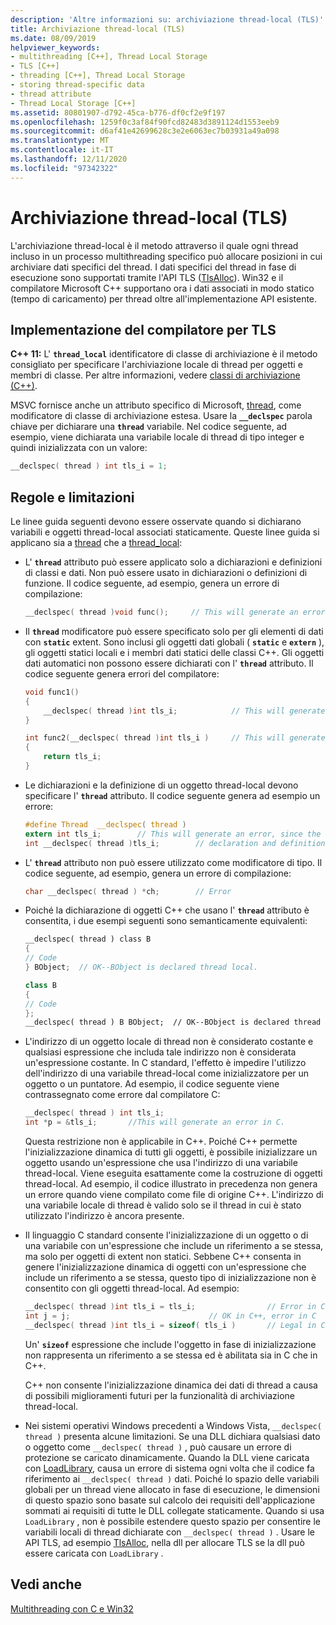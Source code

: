 ```yaml
---
description: 'Altre informazioni su: archiviazione thread-local (TLS)'
title: Archiviazione thread-local (TLS)
ms.date: 08/09/2019
helpviewer_keywords:
- multithreading [C++], Thread Local Storage
- TLS [C++]
- threading [C++], Thread Local Storage
- storing thread-specific data
- thread attribute
- Thread Local Storage [C++]
ms.assetid: 80801907-d792-45ca-b776-df0cf2e9f197
ms.openlocfilehash: 1259f0c3af84f90fcd82483d3891124d1553eeb9
ms.sourcegitcommit: d6af41e42699628c3e2e6063ec7b03931a49a098
ms.translationtype: MT
ms.contentlocale: it-IT
ms.lasthandoff: 12/11/2020
ms.locfileid: "97342322"
---
```

# <a name="thread-local-storage-tls"></a>Archiviazione thread-local (TLS)

L'archiviazione thread-local è il metodo attraverso il quale ogni thread incluso in un processo multithreading specifico può allocare posizioni in cui archiviare dati specifici del thread. I dati specifici del thread in fase di esecuzione sono supportati tramite l'API TLS ([TlsAlloc](/windows/win32/api/processthreadsapi/nf-processthreadsapi-tlsalloc)). Win32 e il compilatore Microsoft C++ supportano ora i dati associati in modo statico (tempo di caricamento) per thread oltre all'implementazione API esistente.

## <a name="compiler-implementation-for-tls"></a><a name="_core_compiler_implementation_for_tls"></a> Implementazione del compilatore per TLS

**C++ 11:**  L' **`thread_local`** identificatore di classe di archiviazione è il metodo consigliato per specificare l'archiviazione locale di thread per oggetti e membri di classe. Per altre informazioni, vedere [classi di archiviazione (C++)](../cpp/storage-classes-cpp.md).

MSVC fornisce anche un attributo specifico di Microsoft, [thread](../cpp/thread.md), come modificatore di classe di archiviazione estesa. Usare la **`__declspec`** parola chiave per dichiarare una **`thread`** variabile. Nel codice seguente, ad esempio, viene dichiarata una variabile locale di thread di tipo integer e quindi inizializzata con un valore:

```C
__declspec( thread ) int tls_i = 1;
```

## <a name="rules-and-limitations"></a>Regole e limitazioni

Le linee guida seguenti devono essere osservate quando si dichiarano variabili e oggetti thread-local associati staticamente. Queste linee guida si applicano sia a [thread](../cpp/thread.md) che a [thread_local](../cpp/storage-classes-cpp.md):

- L' **`thread`** attributo può essere applicato solo a dichiarazioni e definizioni di classi e dati. Non può essere usato in dichiarazioni o definizioni di funzione. Il codice seguente, ad esempio, genera un errore di compilazione:

    ```C
    __declspec( thread )void func();     // This will generate an error.
    ```

- Il **`thread`** modificatore può essere specificato solo per gli elementi di dati con **`static`** extent. Sono inclusi gli oggetti dati globali ( **`static`** e **`extern`** ), gli oggetti statici locali e i membri dati statici delle classi C++. Gli oggetti dati automatici non possono essere dichiarati con l' **`thread`** attributo. Il codice seguente genera errori del compilatore:

    ```C
    void func1()
    {
        __declspec( thread )int tls_i;            // This will generate an error.
    }

    int func2(__declspec( thread )int tls_i )     // This will generate an error.
    {
        return tls_i;
    }
    ```

- Le dichiarazioni e la definizione di un oggetto thread-local devono specificare l' **`thread`** attributo. Il codice seguente genera ad esempio un errore:

    ```C
    #define Thread  __declspec( thread )
    extern int tls_i;        // This will generate an error, since the
    int __declspec( thread )tls_i;        // declaration and definition differ.
    ```

- L' **`thread`** attributo non può essere utilizzato come modificatore di tipo. Il codice seguente, ad esempio, genera un errore di compilazione:

    ```C
    char __declspec( thread ) *ch;        // Error
    ```

- Poiché la dichiarazione di oggetti C++ che usano l' **`thread`** attributo è consentita, i due esempi seguenti sono semanticamente equivalenti:

    ```cpp
    __declspec( thread ) class B
    {
    // Code
    } BObject;  // OK--BObject is declared thread local.

    class B
    {
    // Code
    };
    __declspec( thread ) B BObject;  // OK--BObject is declared thread local.
    ```

- L'indirizzo di un oggetto locale di thread non è considerato costante e qualsiasi espressione che includa tale indirizzo non è considerata un'espressione costante. In C standard, l'effetto è impedire l'utilizzo dell'indirizzo di una variabile thread-local come inizializzatore per un oggetto o un puntatore. Ad esempio, il codice seguente viene contrassegnato come errore dal compilatore C:

    ```C
    __declspec( thread ) int tls_i;
    int *p = &tls_i;       //This will generate an error in C.
    ```

   Questa restrizione non è applicabile in C++. Poiché C++ permette l'inizializzazione dinamica di tutti gli oggetti, è possibile inizializzare un oggetto usando un'espressione che usa l'indirizzo di una variabile thread-local. Viene eseguita esattamente come la costruzione di oggetti thread-local. Ad esempio, il codice illustrato in precedenza non genera un errore quando viene compilato come file di origine C++. L'indirizzo di una variabile locale di thread è valido solo se il thread in cui è stato utilizzato l'indirizzo è ancora presente.

- Il linguaggio C standard consente l'inizializzazione di un oggetto o di una variabile con un'espressione che include un riferimento a se stessa, ma solo per oggetti di extent non statici. Sebbene C++ consenta in genere l'inizializzazione dinamica di oggetti con un'espressione che include un riferimento a se stessa, questo tipo di inizializzazione non è consentito con gli oggetti thread-local. Ad esempio:

    ```C
    __declspec( thread )int tls_i = tls_i;                // Error in C and C++
    int j = j;                               // OK in C++, error in C
    __declspec( thread )int tls_i = sizeof( tls_i )       // Legal in C and C++
    ```

   Un' **`sizeof`** espressione che include l'oggetto in fase di inizializzazione non rappresenta un riferimento a se stessa ed è abilitata sia in C che in C++.

   C++ non consente l'inizializzazione dinamica dei dati di thread a causa di possibili miglioramenti futuri per la funzionalità di archiviazione thread-local.

- Nei sistemi operativi Windows precedenti a Windows Vista, `__declspec( thread )` presenta alcune limitazioni. Se una DLL dichiara qualsiasi dato o oggetto come `__declspec( thread )` , può causare un errore di protezione se caricato dinamicamente. Quando la DLL viene caricata con [LoadLibrary](/windows/win32/api/libloaderapi/nf-libloaderapi-loadlibraryw), causa un errore di sistema ogni volta che il codice fa riferimento ai `__declspec( thread )` dati. Poiché lo spazio delle variabili globali per un thread viene allocato in fase di esecuzione, le dimensioni di questo spazio sono basate sul calcolo dei requisiti dell'applicazione sommati ai requisiti di tutte le DLL collegate staticamente. Quando si usa `LoadLibrary` , non è possibile estendere questo spazio per consentire le variabili locali di thread dichiarate con `__declspec( thread )` . Usare le API TLS, ad esempio [TlsAlloc](/windows/win32/api/processthreadsapi/nf-processthreadsapi-tlsalloc), nella dll per allocare TLS se la dll può essere caricata con `LoadLibrary` .

## <a name="see-also"></a>Vedi anche

[Multithreading con C e Win32](multithreading-with-c-and-win32.md)
